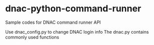 # dnac-python-command-runner
Sample codes for DNAC command runner API

Use dnac_config.py to change DNAC login info
The dnac.py contains commonly used functions
